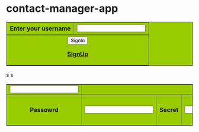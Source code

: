 # contact-manager-app
<head>

<meta http-equiv="Content-Type" content="text/html; charset=iso-8859-1" />

<title>Untitled Document</title>

</head>

<body>

<table width="345" border="1" bgcolor="#99CC00">



<th height="34">Enter your username</th>

<td><input type="email"/></td>

</tr>



<th height="33" colspan="2"><input type="submit" value="SignIn"/>

<a href="#">SignUp</a></th>

</tr>

</table>

</body>

</html>
<head>

<meta http-equiv="Content-Type" content="text/html; charset=iso-8859-1" />

<title>Untitled Document</title>

</head>

<body>

<table width="345" border="1" bgcolor="#99CC00">



<td><input type="email"/></td>

</tr>

<tr>

<th height="33">Passowrd</th>

<td><input type="password"/></td>s


<th height="32">Secret</th>

<td><input type="secret"/></td>s




<th height="39" colspan="2"><input type="submit" value="SignIn"/>

<a href="#">Signin</a></th>

</tr>

</table>
